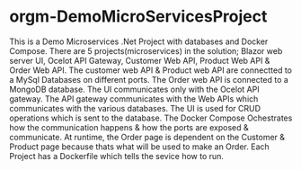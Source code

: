 # orgm-DemoMicroServicesProject
This is a Demo Microservices .Net Project with databases and Docker Compose.
There are 5 projects(microservices) in the solution; Blazor web server UI, Ocelot API Gateway, Customer Web API, Product Web API & Order Web API.
The customer web API & Product web API are connectted to a MySql Databases on different ports.
The Order web API is connected to a MongoDB database.
The UI communicates only with the Ocelot API gateway.
The API gateway communicates with the Web APIs which communicates with the various databases.
The UI is used for CRUD operations which is sent to the database.
The Docker Compose Ochestrates how the communication happens & how the ports are exposed & communicate.
At runtime, the Order page is dependent on the Customer & Product page because thats what will be used to make an Order.
Each Project has a Dockerfile which tells the sevice how to run.
